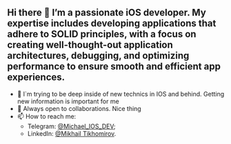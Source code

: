 ## Hi there 👋 I’m a passionate iOS developer. My expertise includes developing applications that adhere to SOLID principles, with a focus on creating well-thought-out application architectures, debugging, and optimizing performance to ensure smooth and efficient app experiences.

- 📖 I`m trying to be deep inside of new technics in IOS and behind. Getting new information is important for me
- 👯 Always open to collaborations. Nice thing
- 📫 How to reach me:<br>
     - Telegram: [@Michael_IOS_DEV](https://t.me/Chipset090191);
     - LinkedIn: [@Mikhail Tikhomirov]([https://t.me/Chipset090191](https://www.linkedin.com/in/mikhail-tikhomirov-303169288/)). 

